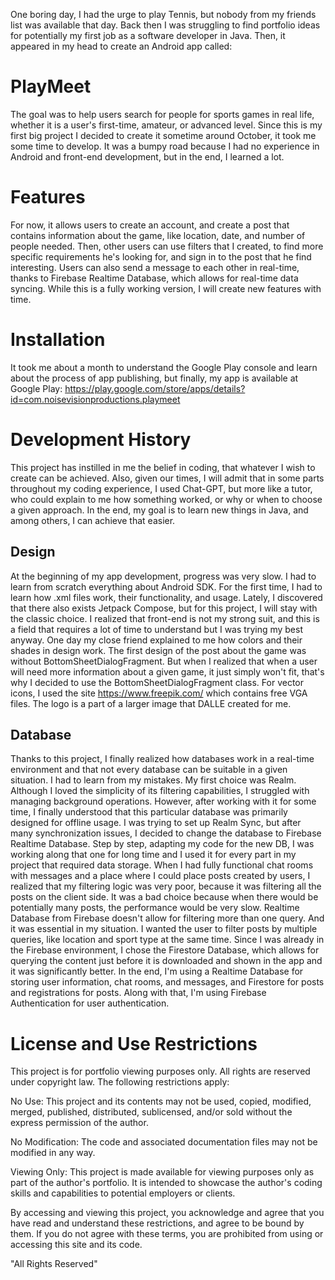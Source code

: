 One boring day, I had the urge to play Tennis, but nobody from my friends list was available that
day. Back then I was struggling to find portfolio ideas for potentially my first job as a software
developer in Java. Then, it appeared in my head to create an Android app called:

# PlayMeet

The goal was to help users search for people for sports games in real life, whether it is a user's
first-time, amateur, or advanced level.
Since this is my first big project I decided to create it sometime around October, it took me some
time to develop. It was a bumpy road because I had no experience in Android and front-end
development, but in the end, I learned a lot.

# Features

For now, it allows users to create an account, and create a post that contains information about the
game, like location, date, and number of people needed. Then, other users can use filters that I
created, to find more specific requirements he's looking for, and sign in to the post that he find
interesting. Users can also send a message to each other in real-time, thanks to Firebase Realtime
Database, which allows for real-time data syncing.
While this is a fully working version, I will create new features with time.

# Installation

It took me about a month to understand the Google Play console and learn about the process of app
publishing, but finally, my app is available at Google Play:
https://play.google.com/store/apps/details?id=com.noisevisionproductions.playmeet

# Development History

This project has instilled in me the belief in coding, that whatever I wish to create can be
achieved. Also, given our times, I will admit that in some parts throughout my coding experience, I
used Chat-GPT, but more like a tutor, who could explain to me how something worked, or why or when
to choose a given approach. In the end, my goal is to learn new things in Java, and among others, I
can achieve that easier.

## Design

At the beginning of my app development, progress was very slow. I had to learn from scratch
everything about Android SDK. For the first time, I had to learn how .xml files work, their
functionality, and usage. Lately, I discovered that there also exists Jetpack Compose, but for this
project, I will stay with the classic choice. I realized that front-end is not my strong suit, and
this is a field that requires a lot of time to understand but I was trying my best anyway. One day
my close friend explained to me how colors and their shades in design work. The first design of the
post about the game was without BottomSheetDialogFragment. But when I realized that when a user will
need more information about a given game, it just simply won't fit, that's why I decided to use the
BottomSheetDialogFragment class.
For vector icons, I used the site https://www.freepik.com/ which contains free VGA files. The logo
is a part of a larger image that DALLE created for me.

## Database

Thanks to this project, I finally realized how databases work in a real-time environment and that
not every database can be suitable in a given situation. I had to learn from my mistakes.
My first choice was Realm. Although I loved the simplicity of its filtering capabilities, I
struggled with managing background operations. However, after working with it for some time, I
finally understood that this particular database was primarily designed for offline usage.
I was trying to set up Realm Sync, but after many synchronization issues, I decided to change the
database to Firebase Realtime Database. Step by step, adapting my code for the new DB, I was working
along that one for long time and I used it for every part in my project that required data storage.
When I had fully functional chat rooms with messages and a place where I could place posts created
by users, I realized that my filtering logic was very poor, because it was filtering all the posts
on the client side. It was a bad choice because when there would be potentially many posts, the
performance would be very slow. Realtime Database from Firebase doesn't allow for filtering more
than one query. And it was essential in my situation. I wanted the user to filter posts by multiple
queries, like location and sport type at the same time.
Since I was already in the Firebase environment, I chose the Firestore Database, which allows for
querying the content just before it is downloaded and shown in the app and it was significantly
better.
In the end, I'm using a Realtime Database for storing user information, chat rooms, and messages,
and Firestore for posts and registrations for posts. Along with that, I'm using Firebase
Authentication for user authentication.

# License and Use Restrictions

This project is for portfolio viewing purposes only. All rights are reserved under copyright law.
The following restrictions apply:

No Use: This project and its contents may not be used, copied, modified, merged, published,
distributed, sublicensed, and/or sold without the express permission of the author.

No Modification: The code and associated documentation files may not be modified in any way.

Viewing Only: This project is made available for viewing purposes only as part of the author's
portfolio. It is intended to showcase the author's coding skills and capabilities to potential
employers or clients.

By accessing and viewing this project, you acknowledge and agree that you have read and understand
these restrictions, and agree to be bound by them. If you do not agree with these terms, you are
prohibited from using or accessing this site and its code.

"All Rights Reserved"
